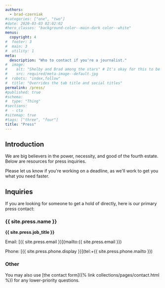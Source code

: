 ```yaml
---
authors:
  - brad-czerniak
#categories: ["one", "two"]
#date: 2020-03-03 02:02:02
#hero_classes: "background-color--main-dark color--white"
menus:
  copyright: 4
#  footer: 3
#  main: 3
#  utility: 1
meta:
  description: "Who to contact if you're a journalist."
#  image:
#    alt: "Shelby and Brad among the stars" # It's okay for this to be empty if the image is decorative
#    src: required/meta-image--default.jpg
#  robots: "index,follow"
#  title: "Overrides the tab title and social titles"
permalink: /press/
#published: true
#schema:
#  type: "Thing"
#sections:
#  - cta
#sitemap: true
#tags: ["three", "four"]
title: "Press"
---
```


## Introduction

We are big believers in the power, necessity, and good of the fourth estate. Below are resources for press inquiries.

Please let us know if you're working on a deadline, as we'll work to get you what you need faster.

## Inquiries

If you are looking for someone to get a hold of directly, here is our primary press contact:

### {{ site.press.name }}

**{{ site.press.job_title }}**

Email: [{{ site.press.email }}](mailto:{{ site.press.email }})

Phone: [{{ site.press.phone.display }}](tel:+{{ site.press.phone.mailto }})

### Other

You may also use [the contact form]({% link collections/pages/contact.html %}) for any lower-priority questions.
